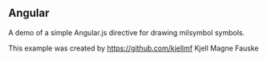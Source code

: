 ## Angular

A demo of a simple Angular.js directive for drawing milsymbol symbols.


This example was created by https://github.com/kjellmf Kjell Magne Fauske


